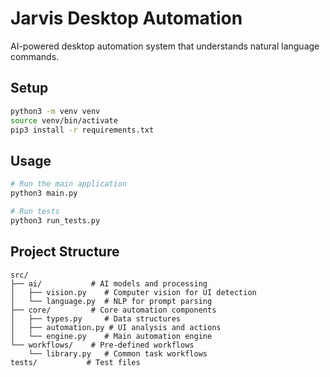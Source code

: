 # Jarvis Desktop Automation

AI-powered desktop automation system that understands natural language commands.

## Setup
```bash
python3 -m venv venv
source venv/bin/activate
pip3 install -r requirements.txt
```

## Usage
```bash
# Run the main application
python3 main.py

# Run tests
python3 run_tests.py
```

## Project Structure
```
src/
├── ai/           # AI models and processing
│   ├── vision.py    # Computer vision for UI detection
│   └── language.py  # NLP for prompt parsing
├── core/         # Core automation components
│   ├── types.py     # Data structures
│   ├── automation.py # UI analysis and actions
│   └── engine.py    # Main automation engine
└── workflows/    # Pre-defined workflows
    └── library.py   # Common task workflows
tests/           # Test files
```
